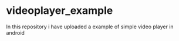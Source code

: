# videoplayer_example
In this repository i have uploaded a example of simple video player in android
